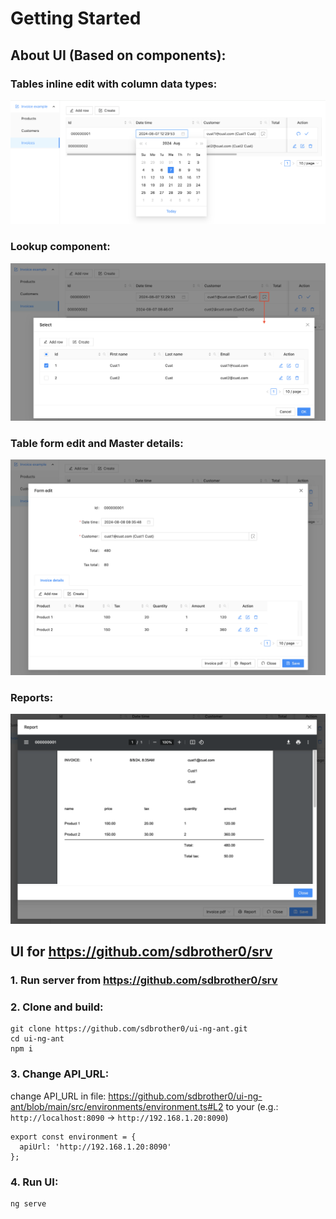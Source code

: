 # Getting Started

## About UI (Based on components):

### Tables inline edit with column data types: 
![inline-edit.png](img%2Finline-edit.png)

### Lookup component:
![lookup.png](img%2Flookup.png)

### Table form edit and Master details:
![master-details.png](img%2Fmaster-details.png)

### Reports:
![rep.png](img%2Frep.png)

## UI for https://github.com/sdbrother0/srv 

### 1. Run server from https://github.com/sdbrother0/srv

### 2. Clone and build:

```
git clone https://github.com/sdbrother0/ui-ng-ant.git
cd ui-ng-ant
npm i
```

### 3. Change API_URL:

change API_URL in file: https://github.com/sdbrother0/ui-ng-ant/blob/main/src/environments/environment.ts#L2 to your
(e.g.: `http://localhost:8090` -> `http://192.168.1.20:8090`)
```
export const environment = {
  apiUrl: 'http://192.168.1.20:8090'
};
```

### 4. Run UI:
```
ng serve
```

